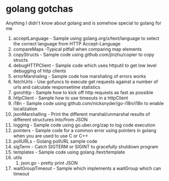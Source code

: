 # golang gotchas
Anything I didn't know about golang and is somehow special to golang for me

1. acceptLanguage - Sample using golang.org/x/text/language to select the correct language from HTTP Accept-Language
2. compareMaps -Typical pitfall when comparing map elements
3. copyStructs - Sample code using github.com/jinzhu/copier to copy structs
4. debugHTTPClient - Sample code which uses httputil to get low level debugging of http clients
5. errorMarshaling - Sample code hoe marshaling of errors works
6. fetchUrls - Use gofuncs to execute get requests against a number of urls and calculate responsetime statistics
7. gorohttp - Sample how to kick off http requests as fast as possible
8. httpClient - Sample how to use timeouts in a httpClient
9. i18n - Sample code using github.com/nicksnyder/go-i18n/i18n to enable localization
10. jsonMarshalling - Print the different marshal/unmarshal results of different structures into/from JSON
11. logging - Sample code using go.uber.org/zap to log code execution
12. pointers - Sample code for a common error using pointers in golang when you are used to use C or C++
13. pollURLs - Golang pollURL sample code
14. sigTerm - Catch SIGTERM or SIGINT to gracefully shutdown program
15. templates - Sample code using golang /text/template
16. utils
    1. json.go - pretty print JSON
17. waitGroupTimeout - Sample which implements a waitGroup which can timeout
